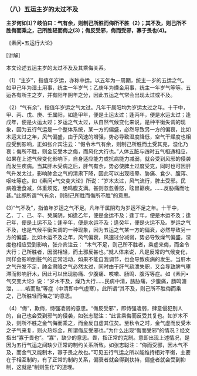 ### （八）五运主岁的太过不及

**主岁何如⑴？岐伯曰：气有余，则制己所胜而侮所不胜（2）；其不及，则己所不胜侮而乘之，己所胜轻而侮之(3)；侮反受邪，侮而受邪，寡于畏也(4)。**

《素问•五运行大论》

[讲解]

本文论述五运主岁的太过不及及其乘侮关系。

（1）“主岁”，指值年岁运，亦称中运。以五年为一周期，统主一岁的五运之气。如甲己年为湿土用事，统主一年岁气；乙庚年为燥金用事，统主一年岁气等等。五运各有所主之岁，并有阳年阴年之分，因此五运之气常会出现太过或不及。

（2）“气有余”，指值年岁运之气太过。凡年干属阳均为岁运太过之年。十干中，甲、丙、戊、庚、壬属阳，如逢甲年，便是土运太过；逢丙年，便是水运太过；逢戊年，便是火运太过；岁运之气太过，从自然气候变化来说，是种平衡失调的现象，因为五行气运是一个整体系统，某一方的偏盛，必然导致另一方的偏衰，比如木运太过之年，风气偏盛，由于风速的增强，势必导致湿度降低，空气干燥度也相应受到影响，正如张介宾注云：“假令木气有余，则制己所胜而土受其克，湿化乃衰；侮所不胜，则金反受木之侮，而风化大行也。”人体五脏与四时五气相通相应，如果在上述气候变化影响下，自身适应能力或抗病能力减弱，就会受到风邪的侵袭而发生疾病。当其肝木受病之后，肝气有余，势必使脾土过度受克，同时也可因肝气升发太过，影响肺金之气的清肃下降，因此可以出现眩晕、胁痛、食少、腹泻、呕吐等症。如《素问•气交变大论》所说：“岁木太过，风气流行，脾土受邪。民病飧泄食减，体重烦冤，肠鸣腹支满。甚则忽忽善怒，眩冒巅疾。……反胁痛而吐甚。”此即所谓“气有余，则制己所胜而侮所不胜”的意思。

(3)“气不及”，指值年岁运之气不足。凡年干属阴均为岁运不足之年。十干中，乙、丁、己、辛、癸属阴，如逢乙年，便是金运不及；逢丁年，便是木运不及；逢己年，便是土运不及；逢辛年，便是水运不及；逢癸年，便是火运不及。岁运之气不及，也是气候平衡失调的一种现象，因为五运之气某一方的偏衰，必然导致另一方的偏盛，比如木运不及之年，风气偏衰，风速过分减弱，势必导致燥气偏盛，湿度也相应受到影响，张介宾注云：
“木气不足，则己所不胜者，乘虚来侮，而金令大行；己所胜者，因弱相轻，而土邪反甚也。”就人体来说，凡是反常的气候变化，同样会影响到脏气的正常活动，如果不能自我调节，也会导致疾病的发生。当肝木之气升发不足，肺金肃降之气必然太过，同时由于肝气疏泄失职，又会导致脾气壅滞而影响肝木，因此可以出现胁痛、少腹痛、咳嗽、肠鸣、腹泻等症。如《素问•气交变大论》说：“岁木不及，燥乃大行……民病中清，胠胁痛，少腹痛，肠鸣溏泄，……咳而鼽”等症（中清即中气虚寒）。此所谓“其不及，则己所不胜侮而乘之，己所胜轻而侮之”的意思。

（4）“侮”，欺侮，恃强凌弱的意思。“侮反受邪”，即恃强凌弱，肆意侵犯别人的，自己也会受到邪气的侵袭，如张志聪注：“此言乘侮而反受其复也。如岁木不及，则所不胜之金气侮而乘之，而金反自虚其位矣。至秋令之时，金气虚而反受木之子气来复，则火热烁金，所谓侮反受邪也。”为什么出现“侮而受邪”的情况？经文指出“寡于畏也”。“寡”，缺少的意思。畏，指正常的克制。意即出现上述情况，是因为五行气运之间缺少正常的制约关系所致。如张志聪注：“侮而受邪，因木气不及，而金气又能制木，寡于畏之故也。”可见五行气运之所以能维持相对平衡，主要在于相互制约，有了正常的制约关系，偏衰者就会得到扶持，偏盛者就会受到抑制，这就是“制则生化”的道理。